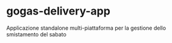 # gogas-delivery-app
Applicazione standalone multi-piattaforma per la gestione dello smistamento del sabato

